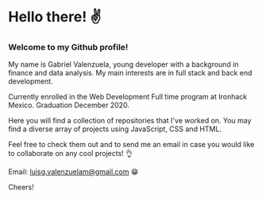 # Hello there! ✌

### Welcome to my Github profile!

My name is Gabriel Valenzuela, young developer with a background in finance and data analysis. My main interests are in full stack and back end development.

Currently enrolled in the Web Development Full time program at Ironhack Mexico. Graduation December 2020.

Here you will find a collection of repositories that I've worked on. You may find a diverse array of projects using JavaScript, CSS and HTML.

Feel free to check them out and to send me an email in case you would like to collaborate on any cool projects! 👌

Email: luisg.valenzuelam@gmail.com 😁

Cheers!
